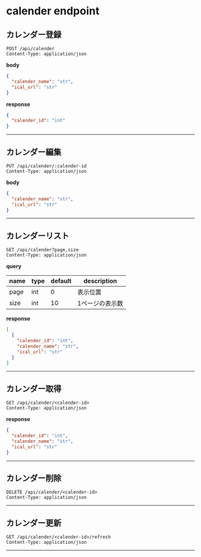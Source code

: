 # calender endpoint

## カレンダー登録

```http request
POST /api/calender
Content-Type: application/json
```

**body**

```json
{
  "calender_name": "str",
  "ical_url": "str"
}
```

**response**

```json
{
  "calender_id": "int"
}
```

***

## カレンダー編集

```http request
PUT /api/calender/:calender-id
Content-Type: application/json
```

**body**

```json
{
  "calender_name": "str",
  "ical_url": "str"
}
```

***

## カレンダーリスト

```http request
GET /api/calender?page,size
Content-Type: application/json
```

**query**

| name | type | default | description |
|------|------|---------|-------------|
| page | int  | 0       | 表示位置        |   
| size | int  | 10      | 1ページの表示数    |

**response**

```json
[
  {
    "calender_id": "int",
    "calender_name": "str",
    "ical_url": "str"
  }
]
```

***

## カレンダー取得

```http request
GET /api/calender/<calender-id>
Content-Type: application/json
```

**response**

```json
{
  "calender_id": "int",
  "calender_name": "str",
  "ical_url": "str"
}
```

***

## カレンダー削除

```http request
DELETE /api/calender/<calender-id>
Content-Type: application/json
```

***

## カレンダー更新

```http request
GET /api/calender/<calender-id>/refresh
Content-Type: application/json
```

***
